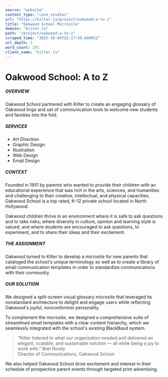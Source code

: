```yaml
---
source: "website"
content_type: "case_studies"
url: "https://kilter.la/project/oakwood-a-to-z"
title: "Oakwood School Microsite"
domain: "kilter.la"
path: "/project/oakwood-a-to-z"
scraped_time: "2025-10-04T22:17:59.840952"
url_depth: 2
word_count: 291
client_name: "kilter.la"
---
```


# Oakwood School: A to Z

##### OVERVIEW﻿

Oakwood School partnered with Kilter to create an engaging glossary of Oakwood lingo and set of communication tools to welcome new students and families into the fold.

##### SERVICES

*   Art Direction
*   Graphic Design
*   Illustration
*   Web Design
*   Email Design

##### CONTEXT

Founded in 1951 by parents who wanted to provide their children with an educational experience that was rich in the arts, sciences, and humanities and challenging to their creative, intellectual, and physical capacities, Oakwood School is a top rated, K–12 private school located in North Hollywood.

Oakwood children thrive in an environment where it is safe to ask questions and to take risks; where diversity in culture, opinion and learning style is valued; and where students are encouraged to ask questions, to experiment, and to share their ideas and their excitement.

##### THE ASSIGNMENT

Oakwood turned to Kilter to develop a microsite for new parents that cataloged the school's unique terminology as well as to create a library of email communication templates in order to standardize communications with their community.

##### OUR SOLUTION

We designed a split-screen visual glossary microsite that leveraged its nonstandard architecture to delight and engage users while reflecting Oakwood's joyful, nonconformist personality.

To complement the microsite, we designed a comprehensive suite of streamlined email templates with a clear content hierarchy, which we seamlessly integrated with the school's existing BlackBaud system.

> “Kilter listened to what our organization needed and delivered an elegant, scalable, and sustainable solution — all while being a joy to work with.”
> Bret Nicely  
> Director of Communications, Oakwood School

We also helped Oakwood School drive excitement and interest in their schedule of prospective parent events through targeted print advertising.